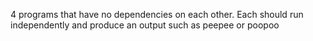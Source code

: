 4 programs that have no dependencies on each other. Each should run independently and produce an output such as peepee or poopoo

